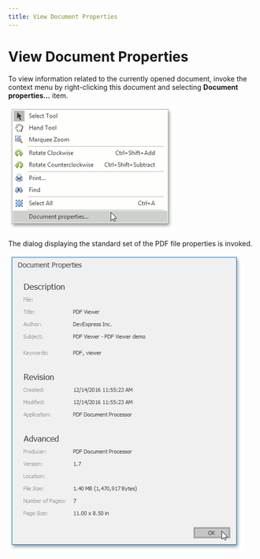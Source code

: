 ```yaml
---
title: View Document Properties
---
```

# View Document Properties
To view information related to the currently opened document, invoke the context menu by right-clicking this document and selecting **Document properties...** item.

![pdf-viewer-13](../../images/img24459.png)

The dialog displaying the standard set of the PDF file properties is invoked.

![pdf-viewer-14](../../images/img24460.png)